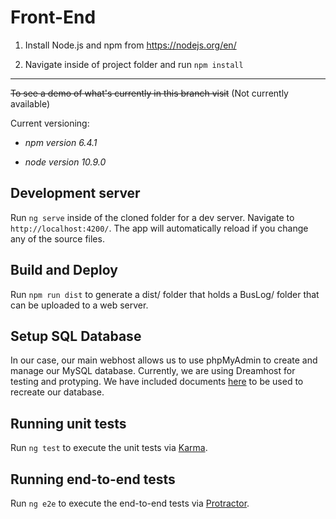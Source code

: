 
# Front-End



1. Install Node.js and npm from https://nodejs.org/en/



1. Navigate inside of project folder and run `npm install`


___


~~To see a demo of what's currently in this branch visit~~ (Not currently available)




Current versioning:

*  _npm version 6.4.1_

*  _node version 10.9.0_

## Development server



Run `ng serve` inside of the cloned folder for a dev server. Navigate to `http://localhost:4200/`. The app will automatically reload if you change any of the source files.



## Build and Deploy



Run `npm run dist` to generate a dist/ folder that holds a BusLog/ folder that can be uploaded to a web server.



## Setup SQL Database

In our case, our main webhost allows us to use phpMyAdmin to create and manage our MySQL database. Currently, we are using Dreamhost for testing and protyping. We have included documents [here](https://github.com/kdesimini/Bus-Shuttle-Log-Collection-System/blob/master/Resources/Create_Database_Dev.sql) to be used to recreate our database.



## Running unit tests



Run `ng test` to execute the unit tests via [Karma](https://karma-runner.github.io).



## Running end-to-end tests



Run `ng e2e` to execute the end-to-end tests via [Protractor](http://www.protractortest.org/).
